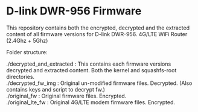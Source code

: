 # D-link DWR-956 Firmware

This repository contains both the encrypted, decrypted and the extracted content of all firmware versions for D-link DWR-956. 4G/LTE WiFi Router (2.4Ghz + 5Ghz)


Folder structure:

./decrypted_and_extracted :	This contains each firmware versions decrypted and extracted content. Both the kernel and squashfs-root directories.  
./decrypted_fw_img : Original un-modified firmware files. Decrypted. (Also contains keys and script to decrypt fw.)  
./original_fw : Original firmware files. Encrypted.  
./original_lte_fw	: Original 4G/LTE modem firmware files. Encrypted.  
